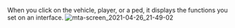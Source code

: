 When you click on the vehicle, player, or a ped, it displays the functions you set on an interface.
![mta-screen_2021-04-26_21-49-02](https://user-images.githubusercontent.com/56192763/116137304-09102100-a6dc-11eb-9e4a-9e18c4f71a71.png)
